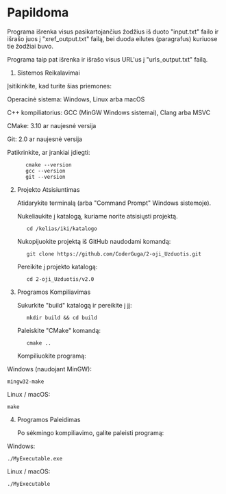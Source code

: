 # Papildoma

Programa išrenka visus pasikartojančius žodžius iš duoto "input.txt" failo ir išrašo juos į "xref_output.txt" failą, bei duoda eilutes (paragrafus) kuriuose tie žodžiai buvo.

Programa taip pat išrenka ir išrašo visus URL'us į "urls_output.txt" failą.


1. Sistemos Reikalavimai

Įsitikinkite, kad turite šias priemones:

Operacinė sistema: Windows, Linux arba macOS

C++ kompiliatorius: GCC (MinGW Windows sistemai), Clang arba MSVC

CMake: 3.10 ar naujesnė versija

Git: 2.0 ar naujesnė versija

Patikrinkite, ar įrankiai įdiegti:

          cmake --version
          gcc --version
          git --version


2. Projekto Atsisiuntimas


     Atidarykite terminalą (arba "Command Prompt" Windows sistemoje).

     Nukeliaukite į katalogą, kuriame norite atsisiųsti projektą.

          cd /kelias/iki/katalogo

     Nukopijuokite projektą iš GitHub naudodami komandą:

          git clone https://github.com/CoderGuga/2-oji_Uzduotis.git

   Pereikite į projekto katalogą:
   
          cd 2-oji_Uzduotis/v2.0


3. Programos Kompiliavimas


     Sukurkite "build" katalogą ir pereikite į jį:

          mkdir build && cd build

     Paleiskite "CMake" komandą:

          cmake ..

     Kompiliuokite programą:

  Windows (naudojant MinGW):

    mingw32-make

  Linux / macOS:
  
    make



4. Programos Paleidimas

     Po sėkmingo kompiliavimo, galite paleisti programą:

  Windows:

    ./MyExecutable.exe

  Linux / macOS:
  
    ./MyExecutable

